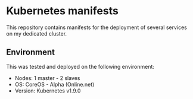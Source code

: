 Kubernetes manifests
====================

This repository contains manifests for the deployment of several services on my
dedicated cluster.

Environment
-----------

This was tested and deployed on the following environment:

* Nodes: 1 master - 2 slaves
* OS: CoreOS - Alpha (Online.net)
* Version: Kubernetes v1.9.0
